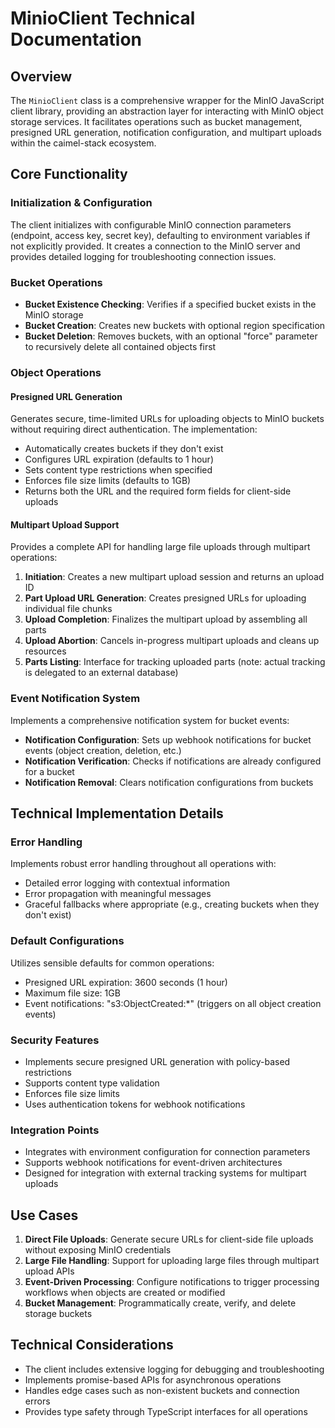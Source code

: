 # MinioClient Technical Documentation

## Overview

The `MinioClient` class is a comprehensive wrapper for the MinIO JavaScript client library, providing an abstraction layer for interacting with MinIO object storage services. It facilitates operations such as bucket management, presigned URL generation, notification configuration, and multipart uploads within the caimel-stack ecosystem.

## Core Functionality

### Initialization & Configuration

The client initializes with configurable MinIO connection parameters (endpoint, access key, secret key), defaulting to environment variables if not explicitly provided. It creates a connection to the MinIO server and provides detailed logging for troubleshooting connection issues.

### Bucket Operations

- **Bucket Existence Checking**: Verifies if a specified bucket exists in the MinIO storage
- **Bucket Creation**: Creates new buckets with optional region specification
- **Bucket Deletion**: Removes buckets, with an optional "force" parameter to recursively delete all contained objects first

### Object Operations

#### Presigned URL Generation

Generates secure, time-limited URLs for uploading objects to MinIO buckets without requiring direct authentication. The implementation:

- Automatically creates buckets if they don't exist
- Configures URL expiration (defaults to 1 hour)
- Sets content type restrictions when specified
- Enforces file size limits (defaults to 1GB)
- Returns both the URL and the required form fields for client-side uploads

#### Multipart Upload Support

Provides a complete API for handling large file uploads through multipart operations:

1. **Initiation**: Creates a new multipart upload session and returns an upload ID
2. **Part Upload URL Generation**: Creates presigned URLs for uploading individual file chunks
3. **Upload Completion**: Finalizes the multipart upload by assembling all parts
4. **Upload Abortion**: Cancels in-progress multipart uploads and cleans up resources
5. **Parts Listing**: Interface for tracking uploaded parts (note: actual tracking is delegated to an external database)

### Event Notification System

Implements a comprehensive notification system for bucket events:

- **Notification Configuration**: Sets up webhook notifications for bucket events (object creation, deletion, etc.)
- **Notification Verification**: Checks if notifications are already configured for a bucket
- **Notification Removal**: Clears notification configurations from buckets

## Technical Implementation Details

### Error Handling

Implements robust error handling throughout all operations with:

- Detailed error logging with contextual information
- Error propagation with meaningful messages
- Graceful fallbacks where appropriate (e.g., creating buckets when they don't exist)

### Default Configurations

Utilizes sensible defaults for common operations:

- Presigned URL expiration: 3600 seconds (1 hour)
- Maximum file size: 1GB
- Event notifications: "s3:ObjectCreated:\*" (triggers on all object creation events)

### Security Features

- Implements secure presigned URL generation with policy-based restrictions
- Supports content type validation
- Enforces file size limits
- Uses authentication tokens for webhook notifications

### Integration Points

- Integrates with environment configuration for connection parameters
- Supports webhook notifications for event-driven architectures
- Designed for integration with external tracking systems for multipart uploads

## Use Cases

1. **Direct File Uploads**: Generate secure URLs for client-side file uploads without exposing MinIO credentials
2. **Large File Handling**: Support for uploading large files through multipart upload APIs
3. **Event-Driven Processing**: Configure notifications to trigger processing workflows when objects are created or modified
4. **Bucket Management**: Programmatically create, verify, and delete storage buckets

## Technical Considerations

- The client includes extensive logging for debugging and troubleshooting
- Implements promise-based APIs for asynchronous operations
- Handles edge cases such as non-existent buckets and connection errors
- Provides type safety through TypeScript interfaces for all operations
